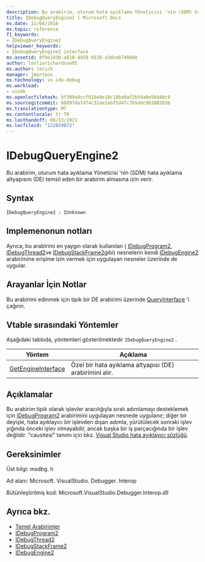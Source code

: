 ```yaml
---
description: Bu arabirim, oturum hata ayıklama Yöneticisi 'nin (SDM) hata ayıklama altyapısını (DE) temsil eden bir arabirim almasına izin verir.
title: IDebugQueryEngine2 | Microsoft Docs
ms.date: 11/04/2016
ms.topic: reference
f1_keywords:
- IDebugQueryEngine2
helpviewer_keywords:
- IDebugQueryEngine2 interface
ms.assetid: 8f0e1838-a818-4459-9138-a3dceb7408de
author: leslierichardson95
ms.author: lerich
manager: jmartens
ms.technology: vs-ide-debug
ms.workload:
- vssdk
ms.openlocfilehash: bf399a8ccf018e8e18c18ba0af2b54a0e5b948c9
ms.sourcegitcommit: 68897da7d74c31ae1ebf5d47c7b5ddc9b108265b
ms.translationtype: MT
ms.contentlocale: tr-TR
ms.lasthandoff: 08/13/2021
ms.locfileid: "122029872"
---
```

# <a name="idebugqueryengine2"></a>IDebugQueryEngine2
Bu arabirim, oturum hata ayıklama Yöneticisi 'nin (SDM) hata ayıklama altyapısını (DE) temsil eden bir arabirim almasına izin verir.

## <a name="syntax"></a>Syntax

```
IDebugQueryEngine2 : IUnknown
```

## <a name="notes-for-implementers"></a>Implemenonun notları
 Ayrıca, bu arabirimi en yaygın olarak kullanılan ( [IDebugProgram2](../../../extensibility/debugger/reference/idebugprogram2.md), [IDebugThread2](../../../extensibility/debugger/reference/idebugthread2.md)ve [IDebugStackFrame2](../../../extensibility/debugger/reference/idebugstackframe2.md)gibi) nesnelerin kendi [IDebugEngine2](../../../extensibility/debugger/reference/idebugengine2.md) arabirimine erişime izin vermek için uygulayan nesneler üzerinde de uygular.

## <a name="notes-for-callers"></a>Arayanlar İçin Notlar
 Bu arabirimi edinmek için tipik bir DE arabirimi üzerinde [QueryInterface](/cpp/atl/queryinterface) 'i çağırın.

## <a name="methods-in-vtable-order"></a>Vtable sırasındaki Yöntemler
 Aşağıdaki tabloda, yöntemleri gösterilmektedir `IDebugQueryEngine2` .

|Yöntem|Açıklama|
|------------|-----------------|
|[GetEngineInterface](../../../extensibility/debugger/reference/idebugqueryengine2-getengineinterface.md)|Özel bir hata ayıklama altyapısı (DE) arabirimini alır.|

## <a name="remarks"></a>Açıklamalar
 Bu arabirim tipik olarak işlevler aracılığıyla sıralı adımlamayı desteklemek için [IDebugProgram2](../../../extensibility/debugger/reference/idebugprogram2.md) arabirimini uygulayan nesnede uygulanır; diğer bir deyişle, hata ayıklayıcı bir işlevden dışarı adımla, yürütülecek sonraki işlev yığında önceki işlev olmayabilir, ancak başka bir iş parçacığında bir işlev değildir. "causitesi" tanımı için bkz. [Visual Studio hata ayıklayıcı sözlüğü](../../../extensibility/debugger/reference/visual-studio-debugger-glossary.md).

## <a name="requirements"></a>Gereksinimler
 Üst bilgi: msdbg. h

 Ad alanı: Microsoft. VisualStudio. Debugger. Interop

 Bütünleştirilmiş kod: Microsoft.VisualStudio.Debugger.Interop.dll

## <a name="see-also"></a>Ayrıca bkz.
- [Temel Arabirimler](../../../extensibility/debugger/reference/core-interfaces.md)
- [IDebugProgram2](../../../extensibility/debugger/reference/idebugprogram2.md)
- [IDebugThread2](../../../extensibility/debugger/reference/idebugthread2.md)
- [IDebugStackFrame2](../../../extensibility/debugger/reference/idebugstackframe2.md)
- [IDebugEngine2](../../../extensibility/debugger/reference/idebugengine2.md)
